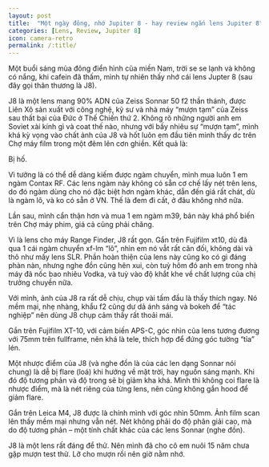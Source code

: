 ```yaml
---
layout: post
title:  "Một ngày đông, nhớ Jupiter 8 - hay review ngắn lens Jupiter 8"
categories: [Lens, Review, Jupiter 8]
icon: camera-retro
permalink: /:title/
---
```


Một buổi sáng mùa đông điển hình của miền Nam, trời se se lạnh và không có nắng, khi cafein đã thấm, mình tự nhiên thấy nhớ cái lens Jupter 8 (sau đây gọi thân thương là J8).

J8 là một lens mang 90% ADN của Zeiss Sonnar 50 f2 thần thánh, được Liên Xô sản xuất với công nghệ, kỹ sư và nhà máy “mượn tạm” của Zeiss sau thất bại của Đức ở Thế Chiến thứ 2. Không rõ những người anh em Soviet xài kính gì và coat thế nào, nhưng với bấy nhiêu sự “mượn tạm”, mình khá kỳ vọng vào chất ảnh của J8 và hốt luôn em đầu tiên mình thấy dc trên Chợ máy film trong một đêm lên cơn ghiền. Kết quả là:


Bị hố. 

Vì tưởng là có thể dễ dàng kiếm được ngàm chuyển, mình mua luôn 1 em ngàm Contax RF. Các lens ngàm này không có sẵn cơ chế lấy nét trên lens, do đó ngàm dùng cho nó đặc biệt hơn ngàm khác, dẫn đến giá rất chát, dù là ngàm lô, và ko có sẵn ở VN. Thế là đem đi cất, ở đâu không nhớ nữa.

Lần sau, mình cẩn thận hơn và mua 1 em ngàm m39, bản này khá phổ biến trên Chợ máy phim, giá cả cũng phải chăng.

Vì là lens cho máy Range Finder, J8 rất gọn. Gắn trên Fujifilm xt10, dù đã qua 1 cái ngàm chuyển xf-lm “lô”, nhìn em nó vẫt rất cân đối, không dài và thô như mấy lens SLR. Phần hoàn thiện của lens này cũng ko có gì đáng phàn nàn, nhưng nghe đồn cũng hên xui, còn tuỳ hôm đó anh em trong nhà máy đã nốc bao nhiêu Vodka, và tuỳ vào độ khắt khe về chất lượng của chị trưởng chuyền nữa.

Với mình, ảnh của J8 ra rất dễ chịu, chụp vài tấm đầu là thấy thích ngay. Nó mềm mại, nhẹ nhàng, khẩu f2 cũng dư dả ánh sáng và bokeh để “tác nghiệp” nên dùng J8 chụp cảm thấy rất thoải mái.

Gắn trên Fujifilm XT-10, với cảm biến APS-C, góc nhìn của lens tương đương với 75mm trên fullframe, nên khá là tele, thích hợp để đứng góc tường “tỉa” lén.

Một nhược điểm của J8 (và nghe đồn là của các len dạng Sonnar nói chung) là dễ bị flare (loá) khi hướng về mặt trời, hay nguồn sáng mạnh. Khi đó độ tương phản và độ trong sẽ bị giảm kha khá. Mình thì không coi flare là nhược điểm, mà là nét riêng của từng lens, nên cũng không gắn hood để giảm flare.

Gắn trên Leica M4, J8 được là chính mình với góc nhìn 50mm. Ảnh film scan lên thấy mềm mại nhưng vẫn nét. Nét không phải do độ phân giải cao, mà do độ tương phản – một tính chất khác của các lens Sonnar (nghe đồn).

J8 là một lens rất đáng để thử. Nên mình đã cho cô em nuôi 15 năm chưa gặp mượn test thử. Lỡ cho mượn rồi nên giờ nằm nhớ.
